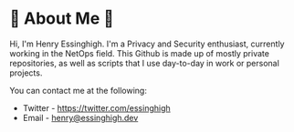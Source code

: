 # 🌠 About Me 🌠

Hi, I'm Henry Essinghigh. I'm a Privacy and Security enthusiast, currently working in the NetOps field. This Github is made up of mostly private repositories, as well as scripts that I use day-to-day in work or personal projects.

You can contact me at the following:

- Twitter - https://twitter.com/essinghigh
- Email - henry@essinghigh.dev


